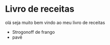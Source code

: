 # Livro de receitas
olá seja muito bem vindo ao meu livro de receitas
- Strogonoff de frango
- pavê

